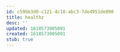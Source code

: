 ```yaml
---
id: c59bb3d0-c121-4c18-abc3-7de4951de090
title: healthz
desc: ''
updated: 1618573905091
created: 1618573905091
stub: true
---
```


